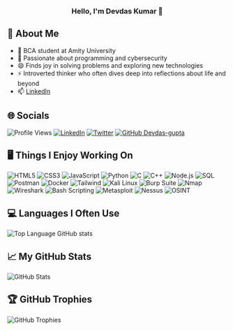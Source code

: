 ### <center>Hello, I'm Devdas Kumar 👋</center>

## 💫 About Me
* 🔭  BCA student at Amity University
* 🌱  Passionate about programming and cybersecurity
* 😄  Finds joy in solving problems and exploring new technologies
* ⚡  Introverted thinker who often dives deep into reflections about life and beyond
* 📫  [LinkedIn](https://www.linkedin.com/in/devdas-kumar-889055234/)

## 🌐 Socials
![Profile Views](https://komarev.com/ghpvc/?username=Devdas-gupta&color=brightgreen&style=flat) [![LinkedIn](https://img.shields.io/badge/LinkedIn-%230077B5.svg?logo=linkedin&logoColor=white)](https://www.linkedin.com/in/devdas-kumar-889055234/) [![Twitter](https://img.shields.io/badge/Twitter-%231DA1F2.svg?logo=Twitter&logoColor=white)](https://twitter.com/DevdasGupta10) [![GitHub Devdas-gupta](https://img.shields.io/github/followers/Devdas-gupta?label=follow&style=social)](https://github.com/Devdas-gupta)

## 🖥️ Things I Enjoy Working On
![HTML5](https://img.shields.io/badge/HTML5-%23E34F26.svg?style=for-the-badge&logo=html5&logoColor=white) ![CSS3](https://img.shields.io/badge/CSS3-%231572B6.svg?style=for-the-badge&logo=css3&logoColor=white) ![JavaScript](https://img.shields.io/badge/JavaScript-%23323330.svg?style=for-the-badge&logo=javascript&logoColor=%23F7DF1E) ![Python](https://img.shields.io/badge/Python-3670A0?style=for-the-badge&logo=python&logoColor=ffdd54) ![C](https://img.shields.io/badge/C-%2300599C.svg?style=for-the-badge&logo=c&logoColor=white) ![C++](https://img.shields.io/badge/C++-%2300599C.svg?style=for-the-badge&logo=c%2B%2B&logoColor=white) ![Node.js](https://img.shields.io/badge/Node.js-6DA55F?style=for-the-badge&logo=node.js&logoColor=white) ![SQL](https://img.shields.io/badge/SQL-%2300f.svg?style=for-the-badge&logo=mysql&logoColor=white) ![Postman](https://img.shields.io/badge/Postman-FF6C37?style=for-the-badge&logo=postman&logoColor=white) ![Docker](https://img.shields.io/badge/Docker-%230db7ed.svg?style=for-the-badge&logo=docker&logoColor=white) ![Tailwind](https://img.shields.io/badge/TailwindCSS-%2338B2AC.svg?style=for-the-badge&logo=tailwind-css&logoColor=white) ![Kali Linux](https://img.shields.io/badge/Kali%20Linux-%231a1a1a.svg?style=for-the-badge&logo=kali-linux&logoColor=white) ![Burp Suite](https://img.shields.io/badge/Burp%20Suite-%238D2C2C.svg?style=for-the-badge&logo=burp-suite&logoColor=white) ![Nmap](https://img.shields.io/badge/Nmap-%23000000.svg?style=for-the-badge&logo=nmap&logoColor=white) ![Wireshark](https://img.shields.io/badge/Wireshark-%23132429.svg?style=for-the-badge&logo=wireshark&logoColor=white) ![Bash Scripting](https://img.shields.io/badge/Bash%20Scripting-%231a1a1a.svg?style=for-the-badge&logo=gnu-bash&logoColor=white) ![Metasploit](https://img.shields.io/badge/Metasploit-%23E24C35.svg?style=for-the-badge&logo=metasploit&logoColor=white) ![Nessus](https://img.shields.io/badge/Nessus-%23334D5C.svg?style=for-the-badge&logo=nessus&logoColor=white) ![OSINT](https://img.shields.io/badge/OSINT-%23000000.svg?style=for-the-badge&logo=osint&logoColor=white)

## 💻 Languages I Often Use
![Top Language GitHub stats](https://github-readme-stats.vercel.app/api/top-langs/?username=Devdas-gupta&layout=compact&theme=slateorange&langs_count=6)

## 📈 My GitHub Stats
![GitHub Stats](https://github-readme-stats.vercel.app/api?username=Devdas-gupta&count_private=true&show_icons=true&theme=slateorange)

## 🏆 GitHub Trophies
![GitHub Trophies](https://github-profile-trophy.vercel.app/?username=Devdas-gupta&theme=gruvbox&no-frame=false&no-bg=false&margin-w=4)
